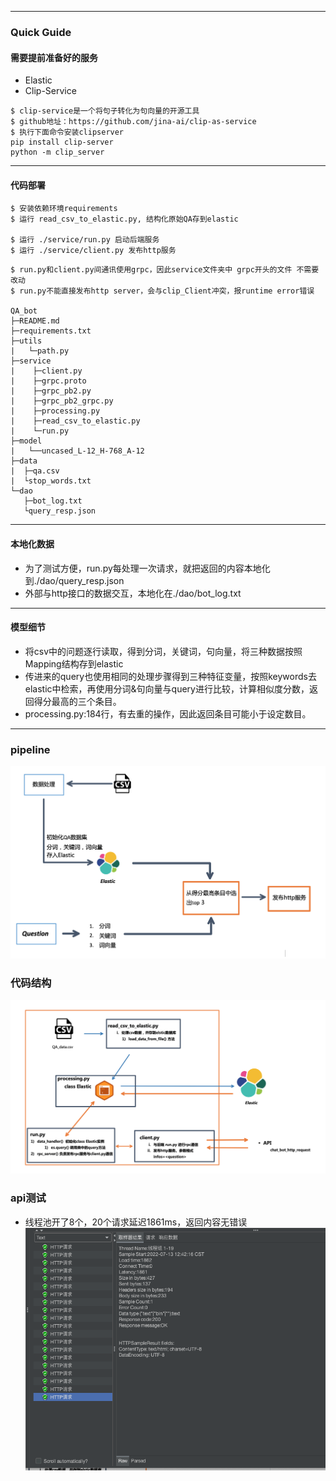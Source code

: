 
---

### Quick Guide

#### 需要提前准备好的服务
* Elastic
* Clip-Service

~~~
$ clip-service是一个将句子转化为句向量的开源工具
$ github地址：https://github.com/jina-ai/clip-as-service
$ 执行下面命令安装clipserver
pip install clip-server
python -m clip_server
~~~

---

#### 代码部署
~~~
$ 安装依赖环境requirements
$ 运行 read_csv_to_elastic.py, 结构化原始QA存到elastic

$ 运行 ./service/run.py 启动后端服务
$ 运行 ./service/client.py 发布http服务
~~~
~~~
$ run.py和client.py间通讯使用grpc，因此service文件夹中 grpc开头的文件 不需要改动
$ run.py不能直接发布http server，会与clip_Client冲突，报runtime error错误

QA_bot
├─README.md
├─requirements.txt
├─utils
|   └─path.py
├─service
|    ├─client.py
|    ├─grpc.proto
|    ├─grpc_pb2.py
|    ├─grpc_pb2_grpc.py
|    ├─processing.py
|    ├─read_csv_to_elastic.py
|    └─run.py      
├─model
|   └──uncased_L-12_H-768_A-12
├─data
|  ├─qa.csv
|  └stop_words.txt
└─dao
   ├─bot_log.txt
   └query_resp.json
~~~

---

#### 本地化数据
* 为了测试方便，run.py每处理一次请求，就把返回的内容本地化到./dao/query_resp.json
* 外部与http接口的数据交互，本地化在./dao/bot_log.txt

---
#### 模型细节
* 将csv中的问题逐行读取，得到分词，关键词，句向量，将三种数据按照Mapping结构存到elastic
* 传进来的query也使用相同的处理步骤得到三种特征变量，按照keywords去elastic中检索，再使用分词&句向量与query进行比较，计算相似度分数，返回得分最高的三个条目。
* processing.py:184行，有去重的操作，因此返回条目可能小于设定数目。

---
### pipeline

![数据流程](./example/2.png)

### 代码结构

![代码结构](./example/1.png)

### api测试

* 线程池开了8个，20个请求延迟1861ms，返回内容无错误
![代码结构](./example/3.png)

